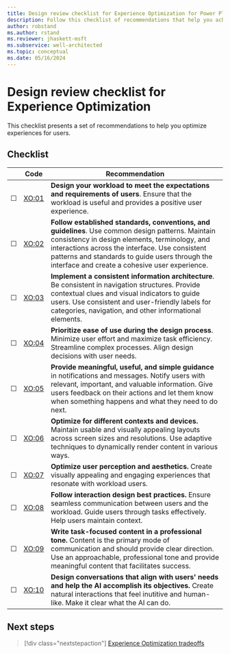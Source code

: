 ```yaml
---
title: Design review checklist for Experience Optimization for Power Platform workloads
description: Follow this checklist of recommendations that help you achieve an Experience Optimization approach in your Power Platform workload team.
author: robstand
ms.author: rstand
ms.reviewer: jhaskett-msft
ms.subservice: well-architected
ms.topic: conceptual
ms.date: 05/16/2024
---
```


# Design review checklist for Experience Optimization

This checklist presents a set of recommendations to help you optimize experiences for users.

## Checklist

|&nbsp;| Code | Recommendation |
|-|-|-|
| &#9744; | [XO:01](user-centered-design.md) | **Design your workload to meet the expectations and requirements of users**. Ensure that the workload is useful and provides a positive user experience. |
| &#9744; | [XO:02](design-standards.md) | **Follow established standards, conventions, and guidelines**. Use common design patterns. Maintain consistency in design elements, terminology, and interactions across the interface. Use consistent patterns and standards to guide users through the interface and create a cohesive user experience. |
| &#9744; | [XO:03](information-architecture.md) | **Implement a consistent information architecture**. Be consistent in navigation structures. Provide contextual clues and visual indicators to guide users. Use consistent and user-friendly labels for categories, navigation, and other informational elements. |
| &#9744; | [XO:04](usability.md) | **Prioritize ease of use during the design process**. Minimize user effort and maximize task efficiency. Streamline complex processes. Align design decisions with user needs. |
| &#9744; | [XO:05](feedback-guidance.md) | **Provide meaningful, useful, and simple guidance** in notifications and messages. Notify users with relevant, important, and valuable information. Give users feedback on their actions and let them know when something happens and what they need to do next. |
| &#9744; | [XO:06](layout.md) | **Optimize for different contexts and devices.** Maintain usable and visually appealing layouts across screen sizes and resolutions. Use adaptive techniques to dynamically render content in various ways. |
| &#9744; | [XO:07](visual-design.md) | **Optimize user perception and aesthetics.** Create visually appealing and engaging experiences that resonate with workload users. |
| &#9744; | [XO:08](interaction-design.md) | **Follow interaction design best practices.** Ensure seamless communication between users and the workload. Guide users through tasks effectively. Help users maintain context. |
| &#9744; | [XO:09](user-interface-content.md) | **Write task-focused content in a professional tone.** Content is the primary mode of communication and should provide clear direction. Use an approachable, professional tone and provide meaningful content that facilitates success. |
| &#9744; | [XO:10](conversation-design.md) | **Design conversations that align with users' needs and help the AI accomplish its objectives.** Create natural interactions that feel inutitive and human-like. Make it clear what the AI can do. |

## Next steps

> [!div class="nextstepaction"]
> [Experience Optimization tradeoffs](tradeoffs.md)

